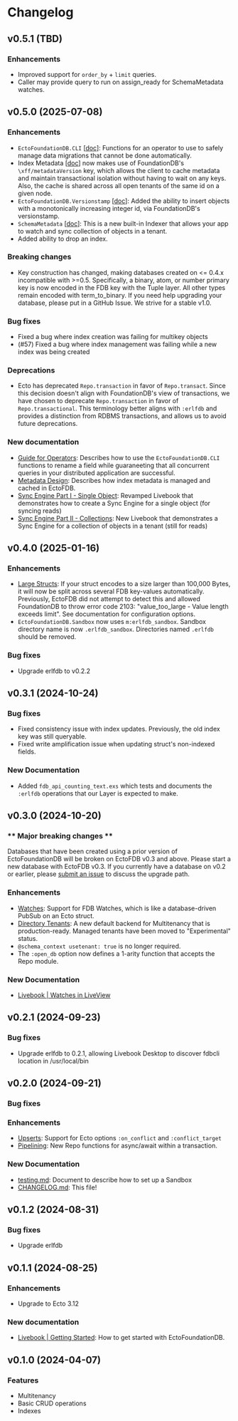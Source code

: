 # Changelog

## v0.5.1 (TBD)

### Enhancements

* Improved support for `order_by` + `limit` queries.
* Caller may provide query to run on assign_ready for SchemaMetadata watches.

## v0.5.0 (2025-07-08)

### Enhancements

* `EctoFoundationDB.CLI` [[doc](operators_manual.md)]: Functions for an operator to use to safely manage
data migrations that cannot be done automatically.
* Index Metadata [[doc](metadata.html)] now makes use of FoundationDB's `\xff/metadataVersion` key,
which allows the client to cache metadata and maintain transactional isolation
without having to wait on any keys. Also, the cache is shared across all open tenants of the same id on a given node.
* `EctoFoundationDB.Versionstamp` [[doc](Ecto.Adapters.FoundationDB.html#module-versionstamps-autoincrement)]: Added the ability to insert objects with a monotonically increasing integer id, via FoundationDB's versionstamp.
* `SchemaMetadata` [[doc](Ecto.Adapters.FoundationDB.html#module-schema-metadata)]: This is a new built-in Indexer that allows your app to watch and sync collection of objects in a tenant.
* Added ability to drop an index.

### Breaking changes

* Key construction has changed, making databases created on <= 0.4.x incompatible with >=0.5. Specifically, a binary, atom, or
  number primary key is now encoded in the FDB key with the Tuple layer. All other types remain encoded with term_to_binary.
  If you need help upgrading your database, please put in a GitHub Issue. We strive for a stable v1.0.

### Bug fixes

* Fixed a bug where index creation was failing for multikey objects
* (#57) Fixed a bug where index management was failing while a new index was being created

### Deprecations

* Ecto has deprecated `Repo.transaction` in favor of `Repo.transact`. Since this decision doesn't align with FoundationDB's view of
transactions, we have chosen to deprecate `Repo.transaction` in favor of `Repo.transactional`. This terminology better aligns with
`:erlfdb` and provides a distinction from RDBMS transactions, and allows us to avoid future deprecations.

### New documentation

* [Guide for Operators](operators_manual.html): Describes how to use the `EctoFoundationDB.CLI` functions to rename a field while guaraneeting that all
concurrent queries in your distributed application are successful.
* [Metadata Design](metadata.html): Describes how index metadata is managed and cached in EctoFDB.
* [Sync Engine Part I - Single Object](watches.livemd): Revamped Livebook that demonstrates how to create a Sync Engine for a single object (for syncing reads)
* [Sync Engine Part II - Collections](collection_syncing.livemd): New Livebook that demonstrates a Sync Engine for a collection of objects in a tenant (still for reads)

## v0.4.0 (2025-01-16)

### Enhancements

* [Large Structs](Ecto.Adapters.FoundationDB.html#module-advanced-options): If your struct encodes to a size larger than 100,000 Bytes, it will now be split across several FDB key-values automatically.
  Previously, EctoFDB did not attempt to detect this and allowed FoundationDB to throw error code 2103: "value_too_large - Value length exceeds limit".
  See documentation for configuration options.
* `EctoFoundationDB.Sandbox` now uses `m:erlfdb_sandbox`. Sandbox directory name is now `.erlfdb_sandbox`. Directories named `.erlfdb` should be removed.

### Bug fixes

* Upgrade erlfdb to v0.2.2

## v0.3.1 (2024-10-24)

### Bug fixes

* Fixed consistency issue with index updates. Previously, the old index key was still queryable.
* Fixed write amplification issue when updating struct's non-indexed fields.

### New Documentation

* Added `fdb_api_counting_text.exs` which tests and documents the `:erlfdb` operations that our Layer is expected to make.

## v0.3.0 (2024-10-20)

### \*\* Major breaking changes \*\*

Databases that have been created using a prior version of EctoFoundationDB will be broken on
EctoFDB v0.3 and above. Please start a new database with EctoFDB v0.3. If you currently have
a database on v0.2 or earlier, please [submit an issue](https://github.com/foundationdb-beam/ecto_foundationdb/issues)
to discuss the upgrade path.

### Enhancements

* [Watches](Ecto.Adapters.FoundationDB.html#module-watches): Support for FDB Watches, which is like a database-driven PubSub on an Ecto struct.
* [Directory Tenants](EctoFoundationDB.Tenant.html): A new default backend for Multitenancy that is production-ready. Managed tenants have been moved to "Experimental" status.
* `@schema_context usetenant: true` is no longer required.
* The `:open_db` option now defines a 1-arity function that accepts the Repo module.

### New Documentation

* [Livebook | Watches in LiveView](watches.livemd)

## v0.2.1 (2024-09-23)

### Bug fixes

  * Upgrade erlfdb to 0.2.1, allowing Livebook Desktop to discover fdbcli location in /usr/local/bin

## v0.2.0 (2024-09-21)

### Bug fixes

### Enhancements

  * [Upserts](Ecto.Adapters.FoundationDB.html#module-upserts): Support for Ecto options `:on_conflict` and `:conflict_target`
  * [Pipelining](Ecto.Adapters.FoundationDB.html#module-pipelining): New Repo functions for async/await within a transaction.

### New Documentation

  * [testing.md](testing.html): Document to describe how to set up a Sandbox
  * [CHANGELOG.md](changelog.html): This file!

## v0.1.2 (2024-08-31)

### Bug fixes

* Upgrade erlfdb

## v0.1.1 (2024-08-25)

### Enhancements

* Upgrade to Ecto 3.12

### New documentation

* [Livebook | Getting Started](introduction.livemd): How to get started with EctoFoundationDB.

## v0.1.0 (2024-04-07)

### Features

* Multitenancy
* Basic CRUD operations
* Indexes
